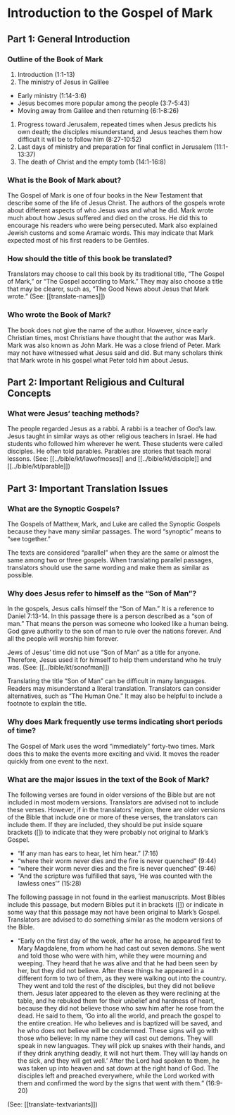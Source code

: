 # Introduction to the Gospel of Mark
## Part 1: General Introduction

### Outline of the Book of Mark

1. Introduction (1:1-13)
1. The ministry of Jesus in Galilee
- Early ministry (1:14-3:6)
- Jesus becomes more popular among the people (3:7-5:43)
- Moving away from Galilee and then returning (6:1-8:26)
1. Progress toward Jerusalem, repeated times when Jesus predicts his own death; the disciples misunderstand, and Jesus teaches them how difficult it will be to follow him (8:27-10:52)
1. Last days of ministry and preparation for final conflict in Jerusalem (11:1-13:37)
1. The death of Christ and the empty tomb (14:1-16:8)

### What is the Book of Mark about?

The Gospel of Mark is one of four books in the New Testament that describe some of the life of Jesus Christ. The authors of the gospels wrote about different aspects of who Jesus was and what he did. Mark wrote much about how Jesus suffered and died on the cross. He did this to encourage his readers who were being persecuted. Mark also explained Jewish customs and some Aramaic words. This may indicate that Mark expected most of his first readers to be Gentiles.

### How should the title of this book be translated?

Translators may choose to call this book by its traditional title, “The Gospel of Mark,” or “The Gospel according to Mark.” They may also choose a title that may be clearer, such as, “The Good News about Jesus that Mark wrote.” (See: [[translate-names]])

### Who wrote the Book of Mark?

The book does not give the name of the author. However, since early Christian times, most Christians have thought that the author was Mark. Mark was also known as John Mark. He was a close friend of Peter. Mark may not have witnessed what Jesus said and did. But many scholars think that Mark wrote in his gospel what Peter told him about Jesus.

## Part 2: Important Religious and Cultural Concepts

### What were Jesus’ teaching methods?

The people regarded Jesus as a rabbi. A rabbi is a teacher of God’s law. Jesus taught in similar ways as other religious teachers in Israel. He had students who followed him wherever he went. These students were called disciples. He often told parables. Parables are stories that teach moral lessons. (See: [[../bible/kt/lawofmoses]] and [[../bible/kt/disciple]] and [[../bible/kt/parable]])

## Part 3: Important Translation Issues

### What are the Synoptic Gospels?

The Gospels of Matthew, Mark, and Luke are called the Synoptic Gospels because they have many similar passages. The word “synoptic” means to “see together.”

The texts are considered “parallel” when they are the same or almost the same among two or three gospels. When translating parallel passages, translators should use the same wording and make them as similar as possible.

### Why does Jesus refer to himself as the “Son of Man”?

In the gospels, Jesus calls himself the “Son of Man.” It is a reference to Daniel 7:13-14. In this passage there is a person described as a “son of man.” That means the person was someone who looked like a human being. God gave authority to the son of man to rule over the nations forever. And all the people will worship him forever.

Jews of Jesus’ time did not use “Son of Man” as a title for anyone. Therefore, Jesus used it for himself to help them understand who he truly was. (See: [[../bible/kt/sonofman]])

Translating the title “Son of Man” can be difficult in many languages. Readers may misunderstand a literal translation. Translators can consider alternatives, such as “The Human One.” It may also be helpful to include a footnote to explain the title.

### Why does Mark frequently use terms indicating short periods of time?

The Gospel of Mark uses the word “immediately” forty-two times. Mark does this to make the events more exciting and vivid. It moves the reader quickly from one event to the next.

### What are the major issues in the text of the Book of Mark?

The following verses are found in older versions of the Bible but are not included in most modern versions. Translators are advised not to include these verses. However, if in the translators’ region, there are older versions of the Bible that include one or more of these verses, the translators can include them. If they are included, they should be put inside square brackets ([]) to indicate that they were probably not original to Mark’s Gospel.

* “If any man has ears to hear, let him hear.” (7:16)
* “where their worm never dies and the fire is never quenched” (9:44)
* “where their worm never dies and the fire is never quenched” (9:46)
* “And the scripture was fulfilled that says, ‘He was counted with the lawless ones’” (15:28)

The following passage in not found in the earliest manuscripts. Most Bibles include this passage, but modern Bibles put it in brackets ([]) or indicate in some way that this passage may not have been original to Mark’s Gospel. Translators are advised to do something similar as the modern versions of the Bible.

* “Early on the first day of the week, after he arose, he appeared first to Mary Magdalene, from whom he had cast out seven demons. She went and told those who were with him, while they were mourning and weeping. They heard that he was alive and that he had been seen by her, but they did not believe. After these things he appeared in a different form to two of them, as they were walking out into the country. They went and told the rest of the disciples, but they did not believe them. Jesus later appeared to the eleven as they were reclining at the table, and he rebuked them for their unbelief and hardness of heart, because they did not believe those who saw him after he rose from the dead. He said to them, ‘Go into all the world, and preach the gospel to the entire creation. He who believes and is baptized will be saved, and he who does not believe will be condemned. These signs will go with those who believe: In my name they will cast out demons. They will speak in new languages. They will pick up snakes with their hands, and if they drink anything deadly, it will not hurt them. They will lay hands on the sick, and they will get well.’ After the Lord had spoken to them, he was taken up into heaven and sat down at the right hand of God. The disciples left and preached everywhere, while the Lord worked with them and confirmed the word by the signs that went with them.” (16:9-20)

(See: [[translate-textvariants]])